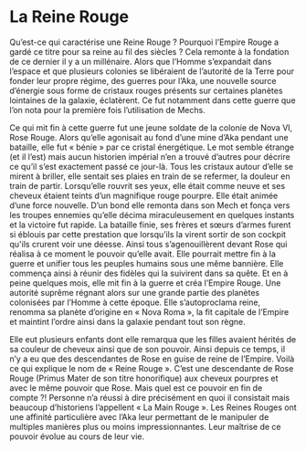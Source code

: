            
# La Reine Rouge
Qu’est-ce qui caractérise une Reine Rouge ? Pourquoi l’Empire Rouge a gardé ce titre pour sa reine au fil des siècles ? Cela remonte à la fondation de ce dernier il y a un millénaire. Alors que l’Homme s’expandait dans l’espace et que plusieurs colonies se libéraient de l’autorité de la Terre pour fonder leur propre régime, des guerres pour l’Aka, une nouvelle source d’énergie sous forme de cristaux rouges présents sur certaines planètes lointaines de la galaxie, éclatèrent. Ce fut notamment dans cette guerre que l’on nota pour la première fois l’utilisation de Mechs. 

Ce qui mit fin à cette guerre fut une jeune soldate de la colonie de Nova VI, Rose Rouge. Alors qu’elle agonisait au fond d’une mine d’Aka pendant une bataille, elle fut « bénie » par ce cristal énergétique. Le mot semble étrange (et il l’est) mais aucun historien impérial n’en a trouvé d’autres pour décrire ce qu’il s’est exactement passé ce jour-là. Tous les cristaux autour d’elle se mirent à briller, elle sentait ses plaies en train de se refermer, la douleur en train de partir. Lorsqu’elle rouvrit ses yeux, elle était comme neuve et ses cheveux étaient teints d’un magnifique rouge pourpre. Elle était animée d’une force nouvelle. D’un bond elle remonta dans son Mech et fonça vers les troupes ennemies qu’elle décima miraculeusement en quelques instants et la victoire fut rapide. La bataille finie, ses frères et sœurs d’armes furent si éblouis par cette prestation que lorsqu’ils la virent sortir de son cockpit qu'ils crurent voir une déesse. Ainsi tous s’agenouillèrent devant Rose qui réalisa à ce moment le pouvoir qu’elle avait. Elle pourrait mettre fin à la guerre et unifier tous les peuples humains sous une même bannière. Elle commença ainsi à réunir des fidèles qui la suivirent dans sa quête. Et en à peine quelques mois, elle mit fin à la guerre et créa l’Empire Rouge. Une autorité suprême régnant alors sur une grande partie des planètes colonisées par l’Homme à cette époque. Elle s’autoproclama reine, renomma sa planète d’origine en « Nova Roma », la fit capitale de l’Empire et maintint l’ordre ainsi dans la galaxie pendant tout son règne. 

Elle eut plusieurs enfants dont elle remarqua que les filles avaient hérités de sa couleur de cheveux ainsi que de son pouvoir. Ainsi depuis ce temps, il n’y a eu que des descendantes de Rose en guise de reine de l’Empire. Voilà ce qui explique le nom de « Reine Rouge ». C’est une descendante de Rose Rouge (Primus Mater de son titre honorifique) aux cheveux pourpres et avec le même pouvoir que Rose. Mais quel est ce pouvoir en fin de compte ?! Personne n’a réussi à dire précisément en quoi il consistait mais beaucoup d’historiens l’appellent « La Main Rouge ». Les Reines Rouges ont une affinité particulière avec l’Aka leur permettant de le manipuler de multiples manières plus ou moins impressionnantes. Leur maîtrise de ce pouvoir évolue au cours de leur vie.
